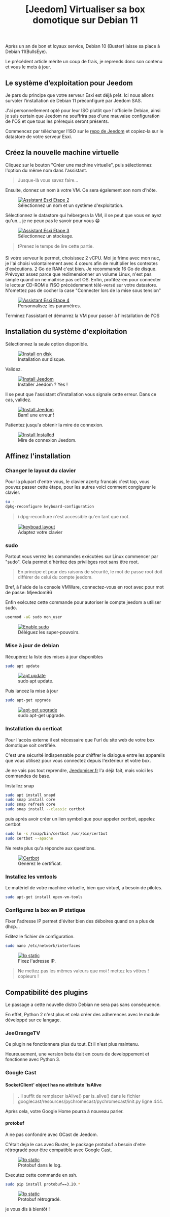 ﻿---
title: "[Jeedom] Virtualiser sa box domotique sur Debian 11"
excerpt: "Installez Jeedom sous Esxi à l'aide de l'image officielle basée sur Debian 11 BullsEye."
category: Jeedom
classes: wide
comments: true
tags: 
  - VMWare	
  - Esxi
  - Jeedom
  - Debian
header:
  teaser: /assets/images/2022-10-26-Esxi-Jeedom-Installation.webp
  image_description: "Jeedom sur Esxi"
---

Après un an de bon et loyaux service, Debian 10 (Buster) laisse sa place à Debian 11(BullsEye).

Le précédent article mérite un coup de frais, je reprends donc son contenu et vous le mets à jour.

## Le système d’exploitation pour Jeedom

Je pars du principe que votre serveur Esxi est déjà prêt. Ici nous allons survoler l'installation de Debian 11 préconfiguré par Jeedom SAS.

J'ai personnellement opté pour leur ISO plutôt que l'officielle Debian, ainsi je suis certain que Jeedom ne souffrira pas d'une mauvaise configuration de l'OS et que tous les prérequis seront présents.

Commencez par télécharger l’ISO sur le [repo de Jeedom](https://images.jeedom.com/x86-64/) et copiez-la sur le datastore de votre serveur Esxi.

## Créez la nouvelle machine virtuelle

Cliquez sur le bouton "Créer une machine virtuelle", puis sélectionnez l'option du même nom dans l'assistant.

> Jusque-là vous savez faire...

Ensuite, donnez un nom à votre VM. Ce sera également son nom d'hôte.

<figure style="width: 400px" class="align-center">
	<a href="{{ site.url }}{{ site.baseurl }}/assets/images/2023-11-23_00h30_33.webp"><img src="{{ site.url }}{{ site.baseurl }}/assets/images/2023-11-23_00h30_33.webp" alt="Assistant Esxi Etape 2"></a>
  <figcaption>Sélectionnez un nom et un système d'exploitation.</figcaption>
</figure>

Sélectionnez le datastore qui hébergera la VM, il se peut que vous en ayez qu'un... je ne peux pas le savoir pour vous 😁

<figure style="width: 400px" class="align-center">
	<a href="{{ site.url }}{{ site.baseurl }}/assets/images/2023-11-23_00h31_16.webp"><img src="{{ site.url }}{{ site.baseurl }}/assets/images/2023-11-23_00h31_16.webp" alt="Assistant Esxi Etape 3"></a>
  <figcaption>Sélectionnez un stockage.</figcaption>
</figure>

> ❗Prenez le temps de lire cette partie.

Si votre serveur le permet, choisissez 2 vCPU. Moi je frime avec mon nuc, je l'ai choisi volontairement avec 4 cœurs afin de multiplier les contextes d'exécutions.
2 Go de RAM c'est bien.
Je recommande 16 Go de disque. Prévoyez assez parce que redimensionner un volume Linux, n'est pas simple quand on ne maitrise pas cet OS.
Enfin, profitez-en pour connecter le lecteur CD-ROM à l'ISO précédemment télé-versé sur votre datastore. N'omettez pas de cocher la case "Connecter lors de la mise sous tension"

<figure style="width: 400px" class="align-center">
	<a href="{{ site.url }}{{ site.baseurl }}/assets/images/2023-11-23_00h33_44.webp"><img src="{{ site.url }}{{ site.baseurl }}/assets/images/2023-11-23_00h33_44.webp" alt="Assistant Esxi Etape 4"></a>
  <figcaption>Personnalisez les paramètres.</figcaption>
</figure>

Terminez l'assistant et démarrez la VM pour passer à l'installation de l'OS

## Installation du système d'exploitation

Sélectionnez la seule option disponible.

<figure style="width: 400px" class="align-center">
	<a href="{{ site.url }}{{ site.baseurl }}/assets/images/2023-11-23_00h34_41.webp"><img src="{{ site.url }}{{ site.baseurl }}/assets/images/2023-11-23_00h34_41.webp" alt="Install on disk"></a>
  <figcaption>Installation sur disque.</figcaption>
</figure>

Validez.

<figure style="width: 400px" class="align-center">
	<a href="{{ site.url }}{{ site.baseurl }}/assets/images/2023-11-23_00h35_00.webp"><img src="{{ site.url }}{{ site.baseurl }}/assets/images/2023-11-23_00h35_00.webp" alt="Install Jeedom"></a>
  <figcaption>Installer Jeedom ? Yes !</figcaption>
</figure>

Il se peut que l'assistant d'installation vous signale cette erreur. Dans ce cas, validez.

<figure style="width: 400px" class="align-center">
	<a href="{{ site.url }}{{ site.baseurl }}/assets/images/2023-11-23_00h38_12.webp"><img src="{{ site.url }}{{ site.baseurl }}/assets/images/2023-11-23_00h38_12.webp" alt="Install Jeedom"></a>
  <figcaption>Bam! une erreur !</figcaption>
</figure>

Patientez jusqu'a obtenir la mire de connexion.

<figure style="width: 400px" class="align-center">
	<a href="{{ site.url }}{{ site.baseurl }}/assets/images/2022-10-23_22h27_28.webp"><img src="{{ site.url }}{{ site.baseurl }}/assets/images/2022-10-23_22h27_28.webp" alt="Install Installed"></a>
  <figcaption>Mire de connexion Jeedom.</figcaption>
</figure>

## Affinez l'installation

### Changer le layout du clavier

Pour la plupart d'entre vous, le clavier azerty francais c'est top, vous pouvez passer cette étape, pour les autres voici comment congigurer le clavier.

```bash
su -
dpkg-reconfigure keyboard-configuration
```

> ℹ️ dpg-reconfiure n'est accessible qu'en tant que root.

<figure style="width: 400px" class="align-center">
	<a href="{{ site.url }}{{ site.baseurl }}/assets/images/2022-10-23_22h42_03.webp"><img src="{{ site.url }}{{ site.baseurl }}/assets/images/2022-10-23_22h42_03.webp" alt="keyboad layout"></a>
  <figcaption>Adaptez votre clavier</figcaption>
</figure>

### sudo

Partout vous verrez les commandes exécutées sur Linux commencer par "sudo". Cela permet d'héritez des privilèges root sans être root.

> En principe et pour des raisons de sécurité, le mot de passe root doit différer de celui du compte jeedom.

Bref, à l'aide de la console VMWare, connectez-vous en root avec pour mot de passe: Mjeedom96

Enfin exécutez cette commande pour autoriser le compte jeedom a utiliser sudo.

```bash
usermod -aG sudo mon_user
```

<figure style="width: 400px" class="align-center">
	<a href="{{ site.url }}{{ site.baseurl }}/assets/images/2022-10-23_23h02_50.webp"><img src="{{ site.url }}{{ site.baseurl }}/assets/images/2022-10-23_23h02_50.webp" alt="Enable sudo"></a>
  <figcaption>Déléguez les super-pouvoirs.</figcaption>
</figure>

### Mise à jour de debian

Récupérez la liste des mises à jour disponibles

```bash
sudo apt update
```

<figure style="width: 450px" class="align-center">
	<a href="{{ site.url }}{{ site.baseurl }}/assets/images/2022-10-23_23h06_22.webp"><img src="{{ site.url }}{{ site.baseurl }}/assets/images/2022-10-23_23h06_22.webp" alt="apt update"></a>
  <figcaption>sudo apt update.</figcaption>
</figure>

Puis lancez la mise à jour

```bash
sudo apt-get upgrade
```

<figure style="width: 400px" class="align-center">
	<a href="{{ site.url }}{{ site.baseurl }}/assets/images/2022-10-23_23h09_42.webp"><img src="{{ site.url }}{{ site.baseurl }}/assets/images/2022-10-23_23h09_42.webp" alt="apt-get upgrade"></a>
  <figcaption>sudo apt-get upgrade.</figcaption>
</figure>

### Installation du certicat

Pour l'accès externe il est nécessaire que l'url du site web de votre box domotique soit certifiée.

C'est une sécurité indispensable pour chiffrer le dialogue entre les appareils que vous utilisez pour vous connectez depuis l'extérieur et votre box.

Je ne vais pas tout reprendre, [Jeedomiser.fr](https://jeedomiser.fr/article/acceder-a-jeedom-depuis-lexterieur-et-en-https-avec-lets-encrypts-sur-son-raspberry-pi/) l'a déjà fait, mais voici les commandes de base.

Installez snap

```bash
sudo apt install snapd
sudo snap install core
sudo snap refresh core
sudo snap install --classic certbot
```

puis après avoir créer un lien symbolique pour appeler certbot, appelez certbot

```bash
sudo ln -s /snap/bin/certbot /usr/bin/certbot
sudo certbot --apache
```

Ne reste plus qu'a répondre aux questions.

<figure style="width: 450px" class="align-center">
	<a href="{{ site.url }}{{ site.baseurl }}/assets/images/2022-10-24_22h55_15.webp"><img src="{{ site.url }}{{ site.baseurl }}/assets/images/2022-10-24_22h55_15.webp" alt="Certbot"></a>
  <figcaption>Générez le certificat.</figcaption>
</figure>

### Installez les vmtools

Le matériel de votre machine virtuelle, bien que virtuel, a besoin de pilotes.

```bash
sudo apt-get install open-vm-tools
```

### Configurez la box en IP ststique

Fixer l'adresse IP permet d'éviter bien des déboires quand on a plus de dhcp...

Editez le fichier de configuration.

```bash
sudo nano /etc/network/interfaces
```

<figure style="width: 400px" class="align-center">
	<a href="{{ site.url }}{{ site.baseurl }}/assets/images/2022-10-27_00h48_24.webp"><img src="{{ site.url }}{{ site.baseurl }}/assets/images/2022-10-27_00h48_24.webp" alt="Ip static"></a>
  <figcaption>Fixez l'adresse IP.</figcaption>
</figure>

> Ne mettez pas les mêmes valeurs que moi ! mettez les vôtres ! copieurs !

## Compatibilité des plugins

Le passage a cette nouvelle distro Debian ne sera pas sans conséquence.

En effet, Python 2 n'est plus et cela créer des adherences avec le module développé sur ce langage.

### JeeOrangeTV

Ce plugin ne fonctionnera plus du tout. Et il n'est plus maintenu.

Heureusement, une version beta était en cours de developpement et fonctionne avec Python 3.

### Google Cast

#### SocketClient' object has no attribute 'isAlive

>. Il suffit de remplacer isAlive() par is_alive() dans le fichier googlecast/resources/pychromecast/pychromecast/init.py ligne 444.

Après cela, votre Google Home pourra à nouveau parler.

#### protobuf

A ne pas confondre avec GCast de Jeedom.

C'était deja le cas avec Buster, le package protobuf a besoin d'etre rétrogradé pour être compatible avec Google Cast.

<figure style="width: 400px" class="align-center">
	<a href="{{ site.url }}{{ site.baseurl }}/assets/images/2023-11-23_01h23_26.webp"><img src="{{ site.url }}{{ site.baseurl }}/assets/images/2023-11-23_01h23_26.webp" alt="Ip static"></a>
  <figcaption>Protobuf dans le log.</figcaption>
</figure>

Executez cette commande en ssh.

```bash
sudo pip install protobuf==3.20.*
```

<figure style="width: 400px" class="align-center">
	<a href="{{ site.url }}{{ site.baseurl }}/assets/images/2023-11-23_01h24_38.webp"><img src="{{ site.url }}{{ site.baseurl }}/assets/images/2023-11-23_01h24_38.webp" alt="Ip static"></a>
  <figcaption>Protobuf rétrogradé.</figcaption>
</figure>


je vous dis à bientôt !
